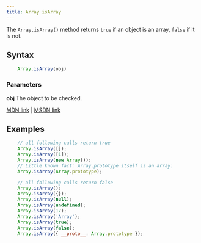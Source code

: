 ```yaml
---
title: Array isArray
---
```

The `Array.isArray()` method returns `true` if an object is an array, `false` if it is not.

## Syntax

```js
    Array.isArray(obj)
```

### Parameters

**obj** The object to be checked.

<a href='https://developer.mozilla.org/en-US/docs/Web/JavaScript/Reference/Global_Objects/Array/isArray' target='_blank' rel='nofollow'>MDN link</a> | <a href='https://msdn.microsoft.com/en-us/LIBRary/ff848265%28v=vs.94%29.aspx' target='_blank' rel='nofollow'>MSDN link</a>

## Examples

```js
    // all following calls return true
    Array.isArray([]);
    Array.isArray([1]);
    Array.isArray(new Array());
    // Little known fact: Array.prototype itself is an array:
    Array.isArray(Array.prototype);

    // all following calls return false
    Array.isArray();
    Array.isArray({});
    Array.isArray(null);
    Array.isArray(undefined);
    Array.isArray(17);
    Array.isArray('Array');
    Array.isArray(true);
    Array.isArray(false);
    Array.isArray({ __proto__: Array.prototype });
```
